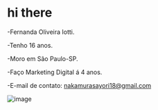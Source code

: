 # hi there

-Fernanda Oliveira Iotti.

-Tenho 16 anos.

-Moro em São Paulo-SP.

-Faço Marketing Digital á 4 anos.

-E-mail de contato: nakamurasayori18@gmail.com

![image](https://github.com/user-attachments/assets/212712d6-219f-41d6-af12-d99faa0a28f9)
